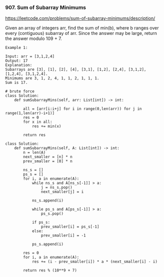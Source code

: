 ### 907. Sum of Subarray Minimums

https://leetcode.com/problems/sum-of-subarray-minimums/description/

Given an array of integers arr, find the sum of min(b), where b ranges over every (contiguous) subarray of arr. 
Since the answer may be large, return the answer modulo 109 + 7.

```
Example 1:

Input: arr = [3,1,2,4]
Output: 17
Explanation: 
Subarrays are [3], [1], [2], [4], [3,1], [1,2], [2,4], [3,1,2], [1,2,4], [3,1,2,4]. 
Minimums are 3, 1, 2, 4, 1, 1, 2, 1, 1, 1.
Sum is 17.
```

```
# brute force 
class Solution:
    def sumSubarrayMins(self, arr: List[int]) -> int:

        all = [arr[i:i+j] for i in range(0,len(arr)) for j in range(1,len(arr)-i+1)]
        res = 0
        for x in all:
            res += min(x)

        return res
```

```
class Solution:
    def sumSubarrayMins(self, A: List[int]) -> int:
        n = len(A)
        next_smaller = [n] * n
        prev_smaller = [0] * n
        
        ns_s = []
        ps_s = []
        for i, a in enumerate(A):
            while ns_s and A[ns_s[-1]] > a:
                j = ns_s.pop()
                next_smaller[j] = i
            
            ns_s.append(i)
                
            while ps_s and A[ps_s[-1]] > a:
                ps_s.pop()
                
            if ps_s:
                prev_smaller[i] = ps_s[-1]
            else:
                prev_smaller[i] = -1
                
            ps_s.append(i)
        
        res = 0
        for i, a in enumerate(A):
            res += (i - prev_smaller[i]) * a * (next_smaller[i] - i)
            
        return res % (10**9 + 7)
```
